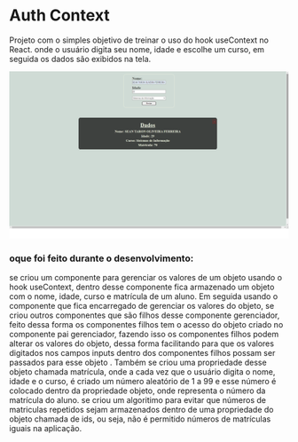 # Auth Context
<p>Projeto com o simples objetivo de treinar o uso do hook useContext no React. onde o usuário digita seu nome, idade e escolhe um curso, em seguida os 
dados são exibidos na tela.</p>
<img src="https://github.com/sian19/Auth-Context/blob/master/src/assets/img.png">
<h3>oque foi feito durante o desenvolvimento:</h3>
<p>se criou um componente para gerenciar os valores de um objeto usando o hook useContext, dentro desse componente fica armazenado um objeto com 
o nome, idade, curso e matrícula de um aluno. Em seguida usando o componente que fica encarregado de gerenciar os valores do objeto, se criou outros componentes que são
filhos desse componente gerenciador, feito dessa forma os componentes filhos tem o acesso do objeto criado no componente pai gerenciador, fazendo isso os componentes filhos
podem alterar os valores do objeto, dessa forma facilitando para que os valores digitados nos campos inputs dentro dos componentes filhos possam ser passados para esse objeto
. Também se criou uma propriedade desse objeto chamada matrícula, onde a cada vez que o usuário digita o nome, idade e o curso, é criado um número aleatório de 1 a 99 e 
esse número é colocado dentro da propriedade objeto, onde representa o número da matrícula do aluno. se criou um algoritimo para evitar que números de matriculas repetidos
sejam armazenados dentro de uma propriedade do objeto chamada de ids, ou seja, não é permitido números de matrículas iguais na aplicação.</p>
